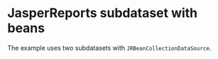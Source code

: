 # JasperReports subdataset with beans

The example uses two subdatasets with `JRBeanCollectionDataSource`.  
